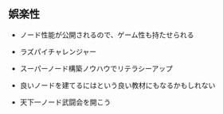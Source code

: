 ## 娯楽性

- ノード性能が公開されるので、ゲーム性も持たせられる

- ラズパイチャレンジャー

- スーパーノード構築ノウハウでリテラシーアップ

- 良いノードを建てるにはという良い教材にもなるかもしれない

- 天下一ノード武闘会を開こう
